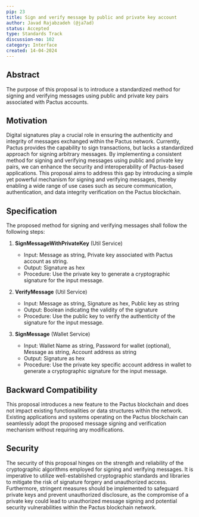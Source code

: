 ```yaml
---
pip: 23
title: Sign and verify message by public and private key account
author: Javad Rajabzadeh (@ja7ad)
status: Accepted
type: Standards Track
discussion-no: 102
category: Interface
created: 14-04-2024
---
```


## Abstract

The purpose of this proposal is to introduce a standardized method for signing and verifying messages using public and
private key pairs associated with Pactus accounts.

## Motivation

Digital signatures play a crucial role in ensuring the authenticity and
integrity of messages exchanged within the Pactus network.
Currently, Pactus provides the capability to sign transactions,
but lacks a standardized approach for signing arbitrary messages.
By implementing a consistent method for signing and verifying messages using public and private key pairs,
we can enhance the security and interoperability of Pactus-based applications.
This proposal aims to address this gap by introducing a simple yet powerful mechanism for signing and
verifying messages, thereby enabling a wide range of use cases such as secure communication, authentication,
and data integrity verification on the Pactus blockchain.

## Specification

The proposed method for signing and verifying messages shall follow the following steps:

1. **SignMessageWithPrivateKey** (Util Service)
   - Input: Message as string, Private key associated with Pactus account as string.
   - Output: Signature as hex
   - Procedure: Use the private key to generate a cryptographic signature for the input message.

2. **VerifyMessage** (Util Service)
   - Input: Message as string, Signature as hex, Public key as string
   - Output: Boolean indicating the validity of the signature
   - Procedure: Use the public key to verify the authenticity of the signature for the input message.

3. **SignMessage** (Wallet Service)
   - Input: Wallet Name as string, Password for wallet (optional), Message as string, Account address as string
   - Output: Signature as hex
   - Procedure: Use the private key specific account address in wallet to generate a cryptographic
   signature for the input message.

## Backward Compatibility

This proposal introduces a new feature to the Pactus blockchain and does not impact existing functionalities or
data structures within the network. Existing applications and systems operating on the Pactus blockchain
can seamlessly adopt the proposed message signing and verification mechanism without requiring any modifications.

## Security

The security of this proposal hinges on the strength and reliability of the cryptographic algorithms employed for
signing and verifying messages. It is imperative to utilize well-established cryptographic standards and
libraries to mitigate the risk of signature forgery and unauthorized access.
Furthermore, stringent measures should be implemented to safeguard private keys and prevent unauthorized disclosure,
as the compromise of a private key could lead to unauthorized message signing and
potential security vulnerabilities within the Pactus blockchain network.
